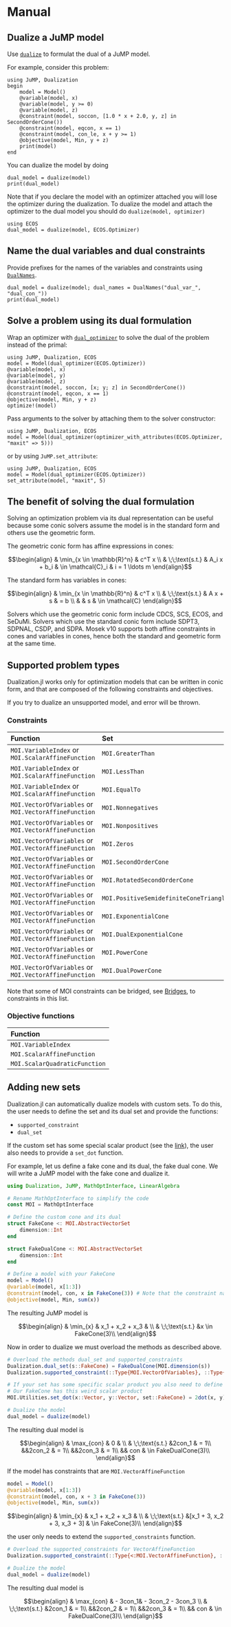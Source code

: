 # Manual

## Dualize a JuMP model

Use [`dualize`](@ref) to formulat the dual of a JuMP model.

For example, consider this problem:

```@repl dualize_model
using JuMP, Dualization
begin
    model = Model()
    @variable(model, x)
    @variable(model, y >= 0)
    @variable(model, z)
    @constraint(model, soccon, [1.0 * x + 2.0, y, z] in SecondOrderCone())
    @constraint(model, eqcon, x == 1)
    @constraint(model, con_le, x + y >= 1)
    @objective(model, Min, y + z)
    print(model)
end
```
You can dualize the model by doing

```@repl dualize_model
dual_model = dualize(model)
print(dual_model)
```

Note that if you declare the model with an optimizer attached you will lose the
optimizer during the dualization. To dualize the model and attach the optimizer
to the dual model you should do `dualize(model, optimizer)`

```@repl dualize_model
using ECOS
dual_model = dualize(model, ECOS.Optimizer)
```

## Name the dual variables and dual constraints

Provide prefixes for the names of the variables and constraints using
[`DualNames`](@ref).

```@repl dualize_model
dual_model = dualize(model; dual_names = DualNames("dual_var_", "dual_con_"))
print(dual_model)
```

## Solve a problem using its dual formulation

Wrap an optimizer with [`dual_optimizer`](@ref) to solve the dual of the problem
instead of the primal:
```@repl
using JuMP, Dualization, ECOS
model = Model(dual_optimizer(ECOS.Optimizer))
@variable(model, x)
@variable(model, y)
@variable(model, z)
@constraint(model, soccon, [x; y; z] in SecondOrderCone())
@constraint(model, eqcon, x == 1)
@objective(model, Min, y + z)
optimize!(model)
```

Pass arguments to the solver by attaching them to the solver constructor:
```@repl
using JuMP, Dualization, ECOS
model = Model(dual_optimizer(optimizer_with_attributes(ECOS.Optimizer, "maxit" => 5)))
```
or by using `JuMP.set_attribute`:
```@repl
using JuMP, Dualization, ECOS
model = Model(dual_optimizer(ECOS.Optimizer))
set_attribute(model, "maxit", 5)
```

## The benefit of solving the dual formulation

Solving an optimization problem via its dual representation can be useful
because some conic solvers assume the model is in the standard form and others
use the geometric form.

The geometric conic form has affine expressions in cones:

```math
\begin{align}
& \min_{x \in \mathbb{R}^n} & c^T x
\\
& \;\;\text{s.t.} & A_i x + b_i & \in \mathcal{C}_i & i = 1 \ldots m
\end{align}
```

The standard form has variables in cones:

```math
\begin{align}
& \min_{x \in \mathbb{R}^n} & c^T x
\\
& \;\;\text{s.t.} & A x + s & = b
\\
& & s & \in \mathcal{C}
\end{align}
```

Solvers which use the geometric conic form include CDCS, SCS, ECOS, and SeDuMi.
Solvers which use the standard conic form include SDPT3, SDPNAL, CSDP, and SDPA.
Mosek v10 supports both affine constraints in cones and variables in cones,
hence both the standard and geometric form at the same time.

## Supported problem types

Dualization.jl works only for optimization models that can be written in conic
form, and that are composed of the following constraints and objectives.

If you try to dualize an unsupported model, and error will be thrown.

### Constraints

| Function                   | Set                                    |
|:-------------------------- |:-------------------------------------- |
| `MOI.VariableIndex` or `MOI.ScalarAffineFunction` | `MOI.GreaterThan` |
| `MOI.VariableIndex` or `MOI.ScalarAffineFunction` | `MOI.LessThan`    |
| `MOI.VariableIndex` or `MOI.ScalarAffineFunction` | `MOI.EqualTo`     |
| `MOI.VectorOfVariables` or `MOI.VectorAffineFunction` | `MOI.Nonnegatives`                     |
| `MOI.VectorOfVariables` or `MOI.VectorAffineFunction` | `MOI.Nonpositives`                     |
| `MOI.VectorOfVariables` or `MOI.VectorAffineFunction` | `MOI.Zeros`                            |
| `MOI.VectorOfVariables` or `MOI.VectorAffineFunction` | `MOI.SecondOrderCone`                  |
| `MOI.VectorOfVariables` or `MOI.VectorAffineFunction` | `MOI.RotatedSecondOrderCone`           |
| `MOI.VectorOfVariables` or `MOI.VectorAffineFunction` | `MOI.PositiveSemidefiniteConeTriangle` |
| `MOI.VectorOfVariables` or `MOI.VectorAffineFunction` | `MOI.ExponentialCone`                  |
| `MOI.VectorOfVariables` or `MOI.VectorAffineFunction` | `MOI.DualExponentialCone`              |
| `MOI.VectorOfVariables` or `MOI.VectorAffineFunction` | `MOI.PowerCone`                        |
| `MOI.VectorOfVariables` or `MOI.VectorAffineFunction` | `MOI.DualPowerCone`                    |

Note that some of MOI constraints can be bridged, see [Bridges](http://jump.dev/MathOptInterface.jl/stable/apireference/#Bridges-1), to constraints in this list.

### Objective functions

| Function                      |
|:----------------------------- |
| `MOI.VariableIndex`           |
| `MOI.ScalarAffineFunction`    |
| `MOI.ScalarQuadraticFunction` |

## Adding new sets

Dualization.jl can automatically dualize models with custom sets.
To do this, the user needs to define the set and its dual set and provide the functions:

* `supported_constraint`
* `dual_set`

If the custom set has some special scalar product (see the [link](https://jump.dev/MathOptInterface.jl/stable/apireference/#MathOptInterface.AbstractSymmetricMatrixSetTriangle)), the user also needs
to provide a `set_dot` function.

For example, let us define a fake cone and its dual, the fake dual cone. We will write a JuMP model
with the fake cone and dualize it.

```julia
using Dualization, JuMP, MathOptInterface, LinearAlgebra

# Rename MathOptInterface to simplify the code
const MOI = MathOptInterface

# Define the custom cone and its dual
struct FakeCone <: MOI.AbstractVectorSet
    dimension::Int
end

struct FakeDualCone <: MOI.AbstractVectorSet
    dimension::Int
end

# Define a model with your FakeCone
model = Model()
@variable(model, x[1:3])
@constraint(model, con, x in FakeCone(3)) # Note that the constraint name is "con"
@objective(model, Min, sum(x))
```
The resulting JuMP model is

```math
\begin{align}
    & \min_{x} & x_1 + x_2 + x_3 &
    \\
    & \;\;\text{s.t.}
    &x \in FakeCone(3)\\
\end{align}
```

Now in order to dualize we must overload the methods as described above.

```julia
# Overload the methods dual_set and supported_constraints
Dualization.dual_set(s::FakeCone) = FakeDualCone(MOI.dimension(s))
Dualization.supported_constraint(::Type{MOI.VectorOfVariables}, ::Type{<:FakeCone}) = true

# If your set has some specific scalar product you also need to define a new set_dot function
# Our FakeCone has this weird scalar product
MOI.Utilities.set_dot(x::Vector, y::Vector, set::FakeCone) = 2dot(x, y)

# Dualize the model
dual_model = dualize(model)
```

The resulting dual model is

```math
\begin{align}
    & \max_{con} & 0 &
    \\
    & \;\;\text{s.t.}
    &2con_1 & = 1\\
    &&2con_2 & = 1\\
    &&2con_3 & = 1\\
    && con & \in FakeDualCone(3)\\
\end{align}
```

If the model has constraints that are `MOI.VectorAffineFunction`

```julia
model = Model()
@variable(model, x[1:3])
@constraint(model, con, x + 3 in FakeCone(3))
@objective(model, Min, sum(x))
```

```math
\begin{align}
    & \min_{x} & x_1 + x_2 + x_3 &
    \\
    & \;\;\text{s.t.}
    &[x_1 + 3, x_2 + 3, x_3 + 3] & \in FakeCone(3)\\
\end{align}
```

the user only needs to extend the `supported_constraints` function.

```julia
# Overload the supported_constraints for VectorAffineFunction
Dualization.supported_constraint(::Type{<:MOI.VectorAffineFunction}, ::Type{<:FakeCone}) = true

# Dualize the model
dual_model = dualize(model)
```

The resulting dual model is

```math
\begin{align}
    & \max_{con} & - 3con_1& - 3con_2 - 3con_3
    \\
    & \;\;\text{s.t.}
    &2con_1 & = 1\\
    &&2con_2 & = 1\\
    &&2con_3 & = 1\\
    && con & \in FakeDualCone(3)\\
\end{align}
```
